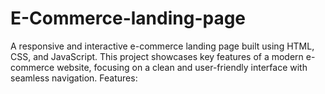 # E-Commerce-landing-page
A responsive and interactive e-commerce landing page built using HTML, CSS, and JavaScript. This project showcases key features of a modern e-commerce website, focusing on a clean and user-friendly interface with seamless navigation.
Features:
